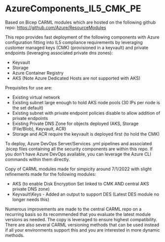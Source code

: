 # AzureComponents_IL5_CMK_PE

Based on Bicep CARML modules which are hosted on the following github repo: https://github.com/Azure/ResourceModules

This repo provides fast deployment of the following components with Azure configuration fitting into IL5 compliance requirements by leveraging customer managed keys (CMK) (provisioned in a keyvault) and private endpoints (leveraging associated private dns zones):

- Keyvault
- Storage
- Azure Container Registry
- AKS (Note Azure Dedicated Hosts are not supported with AKS)

Prequisites for use are:
- Existing virtual network
- Existing subnet large enough to hold AKS node pools (30 IPs per node is the set default)
- Existing subnet with private endpoint policies disable to allow addition of private endpoints
- Existing Private DNS Zone for objects deployed (AKS, Storage (File/Blob), Keyvault, ACR)
- Storage and ACR require the keyvault is deployed first (to hold the CMK)

To deploy, Azure DevOps Server/Services .yml pipelines and associated .bicep files containing all the security components are within this repo. If you don't have Azure DevOps available, you can leverage the Azure CLI commands within them directly.

Copy of CARML modules made for simpicity around 7/1/2022 with slight refinements made for the following modules:

- AKS (to enable Disk Encryption Set linked to CMK AND central AKS private DNS zone)
- Keyvault\Keys - Added an output to support DES (Latest DES module no longer needs this)

Numerous improvements are made to the central CARML repo on a recurring basis so its recommended that you evaluate the latest module versions as needed. The copy is leveraged to ensure highest compatibility. There are also several CARML versioning methods that can be used instead if all your environments support this and you are interested in more dynamic methods.
